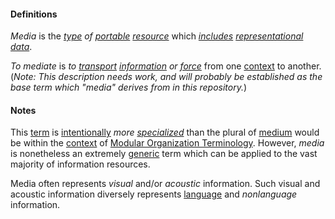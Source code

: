 #### Definitions

*Media* is the *[type](https://github.com/gcassel/Modular-Organization-Terminology/blob/master/terms/type.md) of [portable](https://github.com/gcassel/Modular-Organization-Terminology/blob/master/terms/portable.md) [resource](https://github.com/gcassel/Modular-Organization-Terminology/blob/master/terms/resource.md)* which *[includes](https://github.com/gcassel/Modular-Organization-Terminology/blob/master/terms/include.md) [representational](https://github.com/gcassel/Modular-Organization-Terminology/blob/master/terms/represent.md) [data](https://github.com/gcassel/Modular-Organization-Terminology/blob/master/terms/data.md)*.

*To mediate* is *to [transport](https://github.com/gcassel/Modular-Organization-Terminology/blob/master/terms/transport.md) [information](https://github.com/gcassel/Modular-Organization-Terminology/blob/master/terms/information.md) or [force](https://github.com/gcassel/Modular-Organization-Terminology/blob/master/terms/force.md)* from one [context](https://github.com/gcassel/Modular-Organization-Terminology/blob/master/terms/context.md) to another.   (*Note:  This description needs work, and will probably be established as the base term which "media" derives from in this repository.*)

#### Notes

This [term](https://github.com/gcassel/Modular-Organization-Terminology/blob/master/terms/term.md) is [intentionally](https://github.com/gcassel/Modular-Organization-Terminology/blob/master/terms/intend.md) *more [specialized](https://github.com/gcassel/Modular-Organization-Terminology/blob/master/terms/specialize.md)* than the plural of [medium](https://github.com/gcassel/Modular-Organization-Terminology/blob/master/terms/medium.md) would be within the [context](https://github.com/gcassel/Modular-Organization-Terminology/blob/master/terms/context.md) of [Modular Organization Terminology](https://github.com/gcassel/Modular-Organization-Terminology).  However, *media* is nonetheless an extremely [generic](https://github.com/gcassel/Modular-Organization-Terminology/blob/master/terms/generic.md) term which can be applied to the vast majority of information resources.

Media often represents *visual* and/or *acoustic* information.  Such visual and acoustic information diversely represents [language](https://github.com/gcassel/Modular-Organization-Terminology/blob/master/terms/language.md) and *nonlanguage* information.
